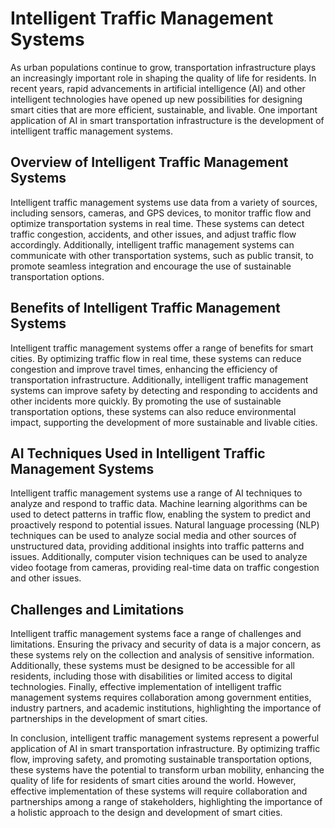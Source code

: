 Intelligent Traffic Management Systems
============================================================================================================

As urban populations continue to grow, transportation infrastructure plays an increasingly important role in shaping the quality of life for residents. In recent years, rapid advancements in artificial intelligence (AI) and other intelligent technologies have opened up new possibilities for designing smart cities that are more efficient, sustainable, and livable. One important application of AI in smart transportation infrastructure is the development of intelligent traffic management systems.

Overview of Intelligent Traffic Management Systems
--------------------------------------------------

Intelligent traffic management systems use data from a variety of sources, including sensors, cameras, and GPS devices, to monitor traffic flow and optimize transportation systems in real time. These systems can detect traffic congestion, accidents, and other issues, and adjust traffic flow accordingly. Additionally, intelligent traffic management systems can communicate with other transportation systems, such as public transit, to promote seamless integration and encourage the use of sustainable transportation options.

Benefits of Intelligent Traffic Management Systems
--------------------------------------------------

Intelligent traffic management systems offer a range of benefits for smart cities. By optimizing traffic flow in real time, these systems can reduce congestion and improve travel times, enhancing the efficiency of transportation infrastructure. Additionally, intelligent traffic management systems can improve safety by detecting and responding to accidents and other incidents more quickly. By promoting the use of sustainable transportation options, these systems can also reduce environmental impact, supporting the development of more sustainable and livable cities.

AI Techniques Used in Intelligent Traffic Management Systems
------------------------------------------------------------

Intelligent traffic management systems use a range of AI techniques to analyze and respond to traffic data. Machine learning algorithms can be used to detect patterns in traffic flow, enabling the system to predict and proactively respond to potential issues. Natural language processing (NLP) techniques can be used to analyze social media and other sources of unstructured data, providing additional insights into traffic patterns and issues. Additionally, computer vision techniques can be used to analyze video footage from cameras, providing real-time data on traffic congestion and other issues.

Challenges and Limitations
--------------------------

Intelligent traffic management systems face a range of challenges and limitations. Ensuring the privacy and security of data is a major concern, as these systems rely on the collection and analysis of sensitive information. Additionally, these systems must be designed to be accessible for all residents, including those with disabilities or limited access to digital technologies. Finally, effective implementation of intelligent traffic management systems requires collaboration among government entities, industry partners, and academic institutions, highlighting the importance of partnerships in the development of smart cities.

In conclusion, intelligent traffic management systems represent a powerful application of AI in smart transportation infrastructure. By optimizing traffic flow, improving safety, and promoting sustainable transportation options, these systems have the potential to transform urban mobility, enhancing the quality of life for residents of smart cities around the world. However, effective implementation of these systems will require collaboration and partnerships among a range of stakeholders, highlighting the importance of a holistic approach to the design and development of smart cities.
